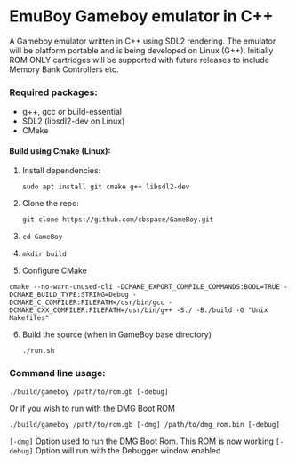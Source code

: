 # EmuBoy Gameboy emulator in C++ #

A Gameboy emulator written in C++ using SDL2 rendering. The emulator will be platform portable and is being developed on Linux (G++). Initially ROM ONLY cartridges will be supported with future releases to include Memory Bank Controllers etc.

### Required packages:
- g++, gcc or build-essential
- SDL2 (libsdl2-dev on Linux)
- CMake

#### Build using Cmake (Linux):
1. Install dependencies:

   `sudo apt install git cmake g++ libsdl2-dev`

2. Clone the repo:

   `git clone https://github.com/cbspace/GameBoy.git`

3. `cd GameBoy`

4. `mkdir build`

5. Configure CMake

`cmake --no-warn-unused-cli -DCMAKE_EXPORT_COMPILE_COMMANDS:BOOL=TRUE -DCMAKE_BUILD_TYPE:STRING=Debug -DCMAKE_C_COMPILER:FILEPATH=/usr/bin/gcc -DCMAKE_CXX_COMPILER:FILEPATH=/usr/bin/g++ -S./ -B./build -G "Unix Makefiles"`

6. Build the source (when in GameBoy base directory)

   `./run.sh`

### Command line usage:
`./build/gameboy /path/to/rom.gb [-debug]`

Or if you wish to run with the DMG Boot ROM

`./build/gameboy /path/to/rom.gb [-dmg] /path/to/dmg_rom.bin [-debug]`

`[-dmg]` Option used to run the DMG Boot Rom. This ROM is now working
`[-debug]` Option will run with the Debugger window enabled

